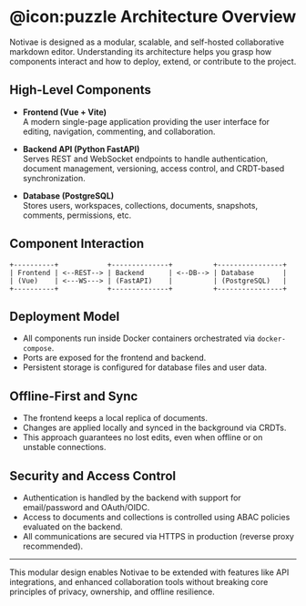 # @icon:puzzle Architecture Overview

Notivae is designed as a modular, scalable, and self-hosted collaborative markdown editor. Understanding its architecture helps you grasp how components interact and how to deploy, extend, or contribute to the project.

## High-Level Components

- **Frontend (Vue + Vite)**  
  A modern single-page application providing the user interface for editing, navigation, commenting, and collaboration.

- **Backend API (Python FastAPI)**  
  Serves REST and WebSocket endpoints to handle authentication, document management, versioning, access control, and CRDT-based synchronization.

- **Database (PostgreSQL)**  
  Stores users, workspaces, collections, documents, snapshots, comments, permissions, etc.

## Component Interaction

```
+----------+            +--------------+          +----------------+
| Frontend | <--REST--> | Backend      | <--DB--> | Database       |
| (Vue)    | <---WS---> | (FastAPI)    |          | (PostgreSQL)   |
+----------+            +--------------+          +----------------+
```

## Deployment Model

- All components run inside Docker containers orchestrated via `docker-compose`.
- Ports are exposed for the frontend and backend.
- Persistent storage is configured for database files and user data.

## Offline-First and Sync

- The frontend keeps a local replica of documents.
- Changes are applied locally and synced in the background via CRDTs.
- This approach guarantees no lost edits, even when offline or on unstable connections.

## Security and Access Control

- Authentication is handled by the backend with support for email/password and OAuth/OIDC.
- Access to documents and collections is controlled using ABAC policies evaluated on the backend.
- All communications are secured via HTTPS in production (reverse proxy recommended).

---

This modular design enables Notivae to be extended with features like API integrations, and enhanced collaboration tools without breaking core principles of privacy, ownership, and offline resilience.
